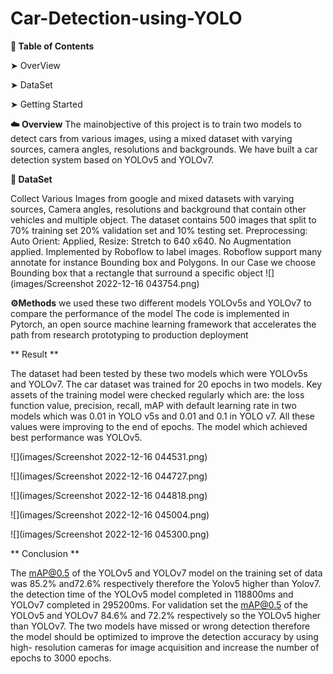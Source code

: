 # Car-Detection-using-YOLO
**📖 Table of Contents**

 ➤ OverView

 ➤ DataSet

 ➤ Getting Started

  
**☁️ Overview** 
The mainobjective of this project is to train two models to detect cars
from various images, using a mixed dataset with varying
sources, camera angles, resolutions and backgrounds. We
have built a car detection system based on YOLOv5 and
YOLOv7.

**🔸 DataSet**

Collect Various Images from google and mixed datasets
with varying sources, Camera angles, resolutions and
background that contain other vehicles and multiple object.
The dataset contains 500 images that split to 70% training set
20% validation set and 10% testing set.
Preprocessing:
Auto Orient: Applied, 
Resize: Stretch to 640 x640. No
Augmentation applied. 
Implemented by Roboflow to label images. 
Roboflow support many annotate for instance Bounding box and Polygons. 
In our Case we choose Bounding box that a rectangle that surround a specific object
![](images/Screenshot 2022-12-16 043754.png)

    
**⚙️Methods**
 we used these two different models 
YOLOv5s and YOLOv7 to compare the performance of the
model The code is implemented in Pytorch, an open source
machine learning framework that accelerates the path from
research prototyping to production deployment

** Result **

The dataset had been tested by these two models which
were YOLOv5s and YOLOv7. The car dataset was trained
for 20 epochs in two models. Key assets of the training
model were checked regularly which are: the loss function
value, precision, recall, mAP with default learning rate in
two models which was 0.01 in YOLO v5s and 0.01 and 0.1
in YOLO v7. All these values were improving to the end of
epochs. The model which achieved best performance was
YOLOv5.

![](images/Screenshot 2022-12-16 044531.png)

![](images/Screenshot 2022-12-16 044727.png)

![](images/Screenshot 2022-12-16 044818.png)

![](images/Screenshot 2022-12-16 045004.png)

![](images/Screenshot 2022-12-16 045300.png)
 
 ** Conclusion **
 
 The mAP@0.5 of the YOLOv5 and YOLOv7 model on the
training set of data was 85.2% and72.6% respectively
therefore the Yolov5 higher than Yolov7. the detection time
of the YOLOv5 model completed in 118800ms and
YOLOv7 completed in 295200ms. For validation set the
mAP@0.5 of the YOLOv5 and YOLOv7 84.6% and 72.2%
respectively so the YOLOv5 higher than YOLOv7.
The two models have missed or wrong detection therefore
the model should be optimized to improve the detection
accuracy by using high- resolution cameras for image
acquisition and increase the number of epochs to 3000
epochs. 

